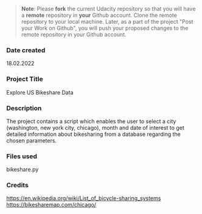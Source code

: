 >**Note**: Please **fork** the current Udacity repository so that you will have a **remote** repository in **your** Github account. Clone the remote repository to your local machine. Later, as a part of the project "Post your Work on Github", you will push your proposed changes to the remote repository in your Github account.

### Date created
18.02.2022

### Project Title
Explore US Bikeshare Data

### Description
The project contains a script which enables the user to select a city (washington, new york city, chicago), month and date of interest to get detailed information about bikesharing from a database regarding the chosen parameters.

### Files used
bikeshare.py

### Credits
https://en.wikipedia.org/wiki/List_of_bicycle-sharing_systems
https://bikesharemap.com/chicago/
